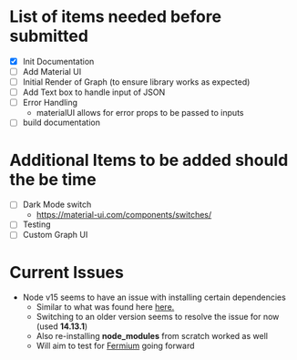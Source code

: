 # List of items needed before submitted

- [x] Init Documentation
- [ ] Add Material UI
- [ ] Initial Render of Graph (to ensure library works as expected)
- [ ] Add Text box to handle input of JSON
- [ ] Error Handling
  - materialUI allows for error props to be passed to inputs
- [ ] build documentation

# Additional Items to be added should the be time

- [ ] Dark Mode switch
  - https://material-ui.com/components/switches/
- [ ] Testing
- [ ] Custom Graph UI

# Current Issues

- Node v15 seems to have an issue with installing certain dependencies
  - Similar to what was found here [here.](https://github.com/npm/cli/issues/2000)
  - Switching to an older version seems to resolve the issue for now (used **14.13.1**)
  - Also re-installing **node_modules** from scratch worked as well
  - Will aim to test for [Fermium](https://nodejs.org/download/release/latest-fermium/) going forward
